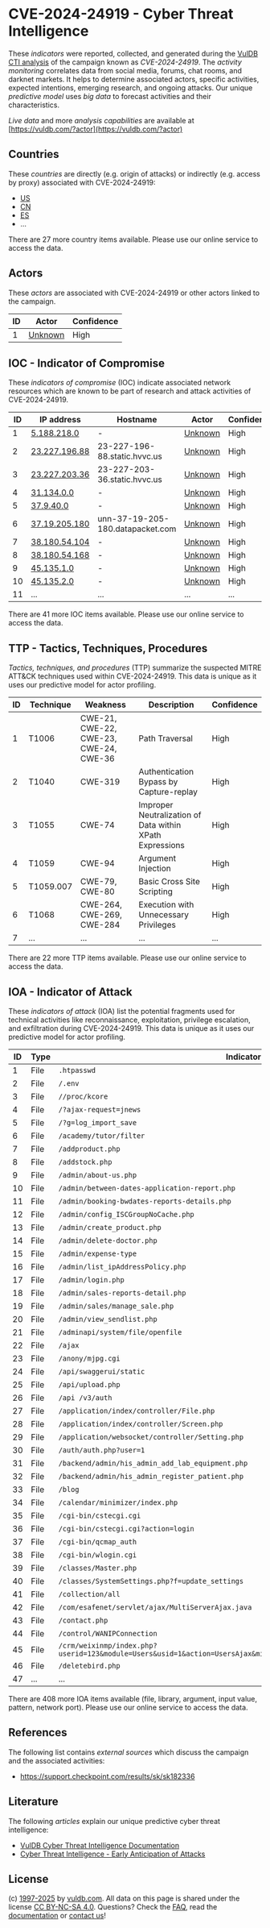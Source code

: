 # CVE-2024-24919 - Cyber Threat Intelligence

These _indicators_ were reported, collected, and generated during the [VulDB CTI analysis](https://vuldb.com/?kb.cti) of the campaign known as _CVE-2024-24919_. The _activity monitoring_ correlates data from social media, forums, chat rooms, and darknet markets. It helps to determine associated actors, specific activities, expected intentions, emerging research, and ongoing attacks. Our unique _predictive model_ uses _big data_ to forecast activities and their characteristics.

_Live data_ and more _analysis capabilities_ are available at [https://vuldb.com/?actor](https://vuldb.com/?actor)

## Countries

These _countries_ are directly (e.g. origin of attacks) or indirectly (e.g. access by proxy) associated with CVE-2024-24919:

* [US](https://vuldb.com/?country.us)
* [CN](https://vuldb.com/?country.cn)
* [ES](https://vuldb.com/?country.es)
* ...

There are 27 more country items available. Please use our online service to access the data.

## Actors

These _actors_ are associated with CVE-2024-24919 or other actors linked to the campaign.

ID | Actor | Confidence
-- | ----- | ----------
1 | [Unknown](https://vuldb.com/?actor.unknown) | High

## IOC - Indicator of Compromise

These _indicators of compromise_ (IOC) indicate associated network resources which are known to be part of research and attack activities of CVE-2024-24919.

ID | IP address | Hostname | Actor | Confidence
-- | ---------- | -------- | ----- | ----------
1 | [5.188.218.0](https://vuldb.com/?ip.5.188.218.0) | - | [Unknown](https://vuldb.com/?actor.unknown) | High
2 | [23.227.196.88](https://vuldb.com/?ip.23.227.196.88) | 23-227-196-88.static.hvvc.us | [Unknown](https://vuldb.com/?actor.unknown) | High
3 | [23.227.203.36](https://vuldb.com/?ip.23.227.203.36) | 23-227-203-36.static.hvvc.us | [Unknown](https://vuldb.com/?actor.unknown) | High
4 | [31.134.0.0](https://vuldb.com/?ip.31.134.0.0) | - | [Unknown](https://vuldb.com/?actor.unknown) | High
5 | [37.9.40.0](https://vuldb.com/?ip.37.9.40.0) | - | [Unknown](https://vuldb.com/?actor.unknown) | High
6 | [37.19.205.180](https://vuldb.com/?ip.37.19.205.180) | unn-37-19-205-180.datapacket.com | [Unknown](https://vuldb.com/?actor.unknown) | High
7 | [38.180.54.104](https://vuldb.com/?ip.38.180.54.104) | - | [Unknown](https://vuldb.com/?actor.unknown) | High
8 | [38.180.54.168](https://vuldb.com/?ip.38.180.54.168) | - | [Unknown](https://vuldb.com/?actor.unknown) | High
9 | [45.135.1.0](https://vuldb.com/?ip.45.135.1.0) | - | [Unknown](https://vuldb.com/?actor.unknown) | High
10 | [45.135.2.0](https://vuldb.com/?ip.45.135.2.0) | - | [Unknown](https://vuldb.com/?actor.unknown) | High
11 | ... | ... | ... | ...

There are 41 more IOC items available. Please use our online service to access the data.

## TTP - Tactics, Techniques, Procedures

_Tactics, techniques, and procedures_ (TTP) summarize the suspected MITRE ATT&CK techniques used within CVE-2024-24919. This data is unique as it uses our predictive model for actor profiling.

ID | Technique | Weakness | Description | Confidence
-- | --------- | -------- | ----------- | ----------
1 | T1006 | CWE-21, CWE-22, CWE-23, CWE-24, CWE-36 | Path Traversal | High
2 | T1040 | CWE-319 | Authentication Bypass by Capture-replay | High
3 | T1055 | CWE-74 | Improper Neutralization of Data within XPath Expressions | High
4 | T1059 | CWE-94 | Argument Injection | High
5 | T1059.007 | CWE-79, CWE-80 | Basic Cross Site Scripting | High
6 | T1068 | CWE-264, CWE-269, CWE-284 | Execution with Unnecessary Privileges | High
7 | ... | ... | ... | ...

There are 22 more TTP items available. Please use our online service to access the data.

## IOA - Indicator of Attack

These _indicators of attack_ (IOA) list the potential fragments used for technical activities like reconnaissance, exploitation, privilege escalation, and exfiltration during CVE-2024-24919. This data is unique as it uses our predictive model for actor profiling.

ID | Type | Indicator | Confidence
-- | ---- | --------- | ----------
1 | File | `.htpasswd` | Medium
2 | File | `/.env` | Low
3 | File | `//proc/kcore` | Medium
4 | File | `/?ajax-request=jnews` | High
5 | File | `/?g=log_import_save` | High
6 | File | `/academy/tutor/filter` | High
7 | File | `/addproduct.php` | High
8 | File | `/addstock.php` | High
9 | File | `/admin/about-us.php` | High
10 | File | `/admin/between-dates-application-report.php` | High
11 | File | `/admin/booking-bwdates-reports-details.php` | High
12 | File | `/admin/config_ISCGroupNoCache.php` | High
13 | File | `/admin/create_product.php` | High
14 | File | `/admin/delete-doctor.php` | High
15 | File | `/admin/expense-type` | High
16 | File | `/admin/list_ipAddressPolicy.php` | High
17 | File | `/admin/login.php` | High
18 | File | `/admin/sales-reports-detail.php` | High
19 | File | `/admin/sales/manage_sale.php` | High
20 | File | `/admin/view_sendlist.php` | High
21 | File | `/adminapi/system/file/openfile` | High
22 | File | `/ajax` | Low
23 | File | `/anony/mjpg.cgi` | High
24 | File | `/api/swaggerui/static` | High
25 | File | `/api/upload.php` | High
26 | File | `/api /v3/auth` | High
27 | File | `/application/index/controller/File.php` | High
28 | File | `/application/index/controller/Screen.php` | High
29 | File | `/application/websocket/controller/Setting.php` | High
30 | File | `/auth/auth.php?user=1` | High
31 | File | `/backend/admin/his_admin_add_lab_equipment.php` | High
32 | File | `/backend/admin/his_admin_register_patient.php` | High
33 | File | `/blog` | Low
34 | File | `/calendar/minimizer/index.php` | High
35 | File | `/cgi-bin/cstecgi.cgi` | High
36 | File | `/cgi-bin/cstecgi.cgi?action=login` | High
37 | File | `/cgi-bin/qcmap_auth` | High
38 | File | `/cgi-bin/wlogin.cgi` | High
39 | File | `/classes/Master.php` | High
40 | File | `/classes/SystemSettings.php?f=update_settings` | High
41 | File | `/collection/all` | High
42 | File | `/com/esafenet/servlet/ajax/MultiServerAjax.java` | High
43 | File | `/contact.php` | Medium
44 | File | `/control/WANIPConnection` | High
45 | File | `/crm/weixinmp/index.php?userid=123&module=Users&usid=1&action=UsersAjax&minipro_const_type=1&related_module=Singin` | High
46 | File | `/deletebird.php` | High
47 | ... | ... | ...

There are 408 more IOA items available (file, library, argument, input value, pattern, network port). Please use our online service to access the data.

## References

The following list contains _external sources_ which discuss the campaign and the associated activities:

* https://support.checkpoint.com/results/sk/sk182336

## Literature

The following _articles_ explain our unique predictive cyber threat intelligence:

* [VulDB Cyber Threat Intelligence Documentation](https://vuldb.com/?kb.cti)
* [Cyber Threat Intelligence - Early Anticipation of Attacks](https://www.scip.ch/en/?labs.20201022)

## License

(c) [1997-2025](https://vuldb.com/?kb.changelog) by [vuldb.com](https://vuldb.com/?kb.about). All data on this page is shared under the license [CC BY-NC-SA 4.0](https://creativecommons.org/licenses/by-nc-sa/4.0/). Questions? Check the [FAQ](https://vuldb.com/?kb.faq), read the [documentation](https://vuldb.com/?kb) or [contact us](https://vuldb.com/?contact)!
